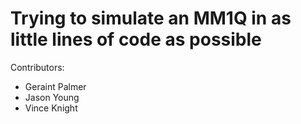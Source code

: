 # Trying to simulate an MM1Q in as little lines of code as possible

Contributors:

- Geraint Palmer
- Jason Young
- Vince Knight
